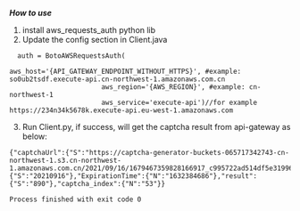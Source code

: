 ***How to use***
1. install aws_requests_auth python lib
2. Update the config section in Client.java
```python2html
  auth = BotoAWSRequestsAuth(
                       aws_host='{API_GATEWAY_ENDPOINT_WITHOUT_HTTPS}', #example: so0ub2tsdf.execute-api.cn-northwest-1.amazonaws.com.cn
                       aws_region='{AWS_REGION}', #example: cn-northwest-1
                       aws_service='execute-api')//for example https://234n34k5678k.execute-api.eu-west-1.amazonaws.com
```
3. Run Client.py, if success, will get the captcha result from api-gateway as below:
```angular2html
{"captchaUrl":{"S":"https://captcha-generator-buckets-065717342743-cn-northwest-1.s3.cn-northwest-1.amazonaws.com.cn/2021/09/16/1679467359828166917_c995722ad514df5e319964be62723e14.png"},"captcha_date":{"S":"20210916"},"ExpirationTime":{"N":"1632384686"},"result":{"S":"890"},"captcha_index":{"N":"53"}}

Process finished with exit code 0
```
